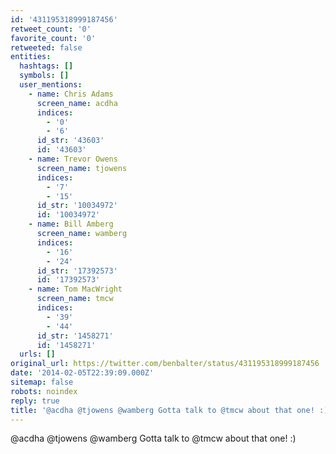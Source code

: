 ```yaml
---
id: '431195318999187456'
retweet_count: '0'
favorite_count: '0'
retweeted: false
entities:
  hashtags: []
  symbols: []
  user_mentions:
    - name: ‏Chris Adams‎
      screen_name: acdha
      indices:
        - '0'
        - '6'
      id_str: '43603'
      id: '43603'
    - name: Trevor Owens
      screen_name: tjowens
      indices:
        - '7'
        - '15'
      id_str: '10034972'
      id: '10034972'
    - name: Bill Amberg
      screen_name: wamberg
      indices:
        - '16'
        - '24'
      id_str: '17392573'
      id: '17392573'
    - name: Tom MacWright
      screen_name: tmcw
      indices:
        - '39'
        - '44'
      id_str: '1458271'
      id: '1458271'
  urls: []
original_url: https://twitter.com/benbalter/status/431195318999187456
date: '2014-02-05T22:39:09.000Z'
sitemap: false
robots: noindex
reply: true
title: '@acdha @tjowens @wamberg Gotta talk to @tmcw about that one! :)'
---
```


@acdha @tjowens @wamberg Gotta talk to @tmcw about that one! :)